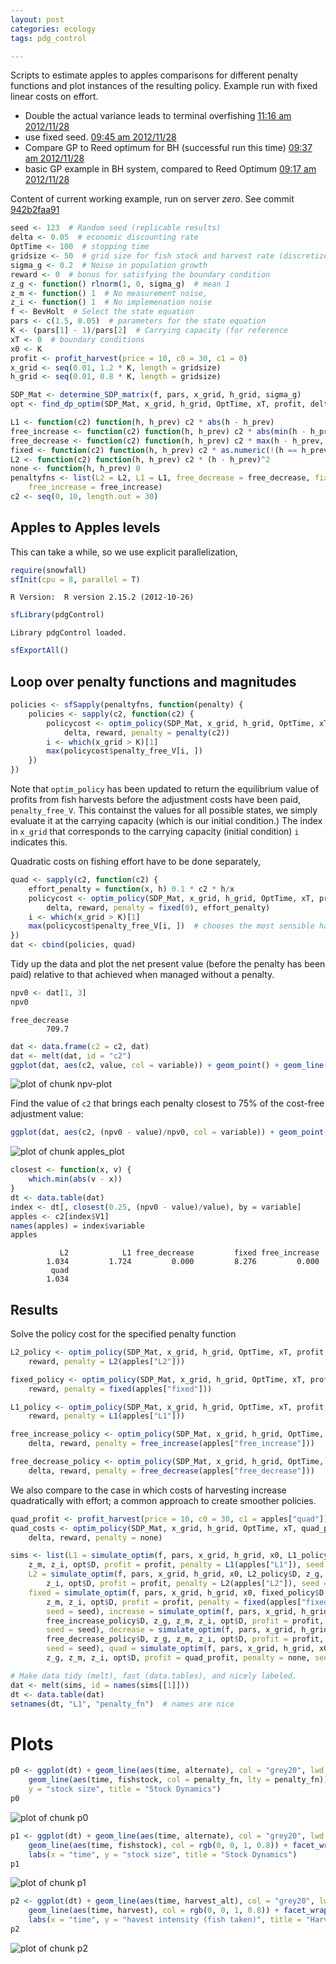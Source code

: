 ```yaml
---
layout: post
categories: ecology
tags: pdg_control

---
```


Scripts to estimate apples to apples comparisons for different penalty functions and plot instances of the resulting policy. 
Example run with fixed linear costs on effort.  


- Double the actual variance leads to terminal overfishing [11:16 am 2012/11/28](https://github.com/cboettig/nonparametric-bayes/commit/ee608e9a5dc94f98c7cb97e13133e01bd0823815)
- use fixed seed. [09:45 am 2012/11/28](https://github.com/cboettig/nonparametric-bayes/commit/22930fb2a81b2e89d848516b6bbca4278fc1e59b)
- Compare GP to Reed optimum for BH (successful run this time) [09:37 am 2012/11/28](https://github.com/cboettig/nonparametric-bayes/commit/59d864f621fbe6926407fb2e9adf7a255f8b84a7)
- basic GP example in BH system, compared to Reed Optimum [09:17 am 2012/11/28](https://github.com/cboettig/nonparametric-bayes/commit/05e096fce1f65155b7b288be39d983717069edef)


Content of current working example,  run on server *zero*.  See commit [942b2faa91](https://github.com/cboettig/pdg_control/blob/942b2faa91d4930622133f7c9385ef2c65e976f1/inst/examples/policycosts/policycosts_writeup_c0_30.md)



```r
seed <- 123  # Random seed (replicable results)
delta <- 0.05  # economic discounting rate
OptTime <- 100  # stopping time
gridsize <- 50  # grid size for fish stock and harvest rate (discretized population)
sigma_g <- 0.2  # Noise in population growth
reward <- 0  # bonus for satisfying the boundary condition
z_g <- function() rlnorm(1, 0, sigma_g)  # mean 1
z_m <- function() 1  # No measurement noise,
z_i <- function() 1  # No implemenation noise
f <- BevHolt  # Select the state equation
pars <- c(1.5, 0.05)  # parameters for the state equation
K <- (pars[1] - 1)/pars[2]  # Carrying capacity (for reference
xT <- 0  # boundary conditions
x0 <- K
profit <- profit_harvest(price = 10, c0 = 30, c1 = 0)
x_grid <- seq(0.01, 1.2 * K, length = gridsize)
h_grid <- seq(0.01, 0.8 * K, length = gridsize)
```




```r
SDP_Mat <- determine_SDP_matrix(f, pars, x_grid, h_grid, sigma_g)
opt <- find_dp_optim(SDP_Mat, x_grid, h_grid, OptTime, xT, profit, delta, reward = reward)
```





```r
L1 <- function(c2) function(h, h_prev) c2 * abs(h - h_prev)
free_increase <- function(c2) function(h, h_prev) c2 * abs(min(h - h_prev, 0))  # increasing harvest is free
free_decrease <- function(c2) function(h, h_prev) c2 * max(h - h_prev, 0)  # decreasing harvest is free
fixed <- function(c2) function(h, h_prev) c2 * as.numeric(!(h == h_prev))
L2 <- function(c2) function(h, h_prev) c2 * (h - h_prev)^2
none <- function(h, h_prev) 0
penaltyfns <- list(L2 = L2, L1 = L1, free_decrease = free_decrease, fixed = fixed, 
    free_increase = free_increase)
c2 <- seq(0, 10, length.out = 30)
```


## Apples to Apples levels

This can take a while, so we use explicit parallelization, 

```r
require(snowfall)
sfInit(cpu = 8, parallel = T)
```

```
R Version:  R version 2.15.2 (2012-10-26) 

```

```r
sfLibrary(pdgControl)
```

```
Library pdgControl loaded.
```

```r
sfExportAll()
```


## Loop over penalty functions and magnitudes


```r
policies <- sfSapply(penaltyfns, function(penalty) {
    policies <- sapply(c2, function(c2) {
        policycost <- optim_policy(SDP_Mat, x_grid, h_grid, OptTime, xT, profit, 
            delta, reward, penalty = penalty(c2))
        i <- which(x_grid > K)[1]
        max(policycost$penalty_free_V[i, ])
    })
})
```


Note that `optim_policy` has been updated to return the equilibrium value of profits from fish harvests before the adjustment costs have been paid, `penalty_free_V`.  This containst the values for all possible states, we simply evaluate it at the carrying capacity (which is our initial condition.)  The index in `x_grid` that corresponds to the carrying capacity (initial condition) `i` indicates this.  



Quadratic costs on fishing effort have to be done separately,


```r
quad <- sapply(c2, function(c2) {
    effort_penalty = function(x, h) 0.1 * c2 * h/x
    policycost <- optim_policy(SDP_Mat, x_grid, h_grid, OptTime, xT, profit, 
        delta, reward, penalty = fixed(0), effort_penalty)
    i <- which(x_grid > K)[1]
    max(policycost$penalty_free_V[i, ])  # chooses the most sensible harvest in t=1
})
dat <- cbind(policies, quad)
```


Tidy up the data and plot the net present value (before the penalty has been paid) relative to that achieved when managed without a penalty.  


```r
npv0 <- dat[1, 3]
npv0
```

```
free_decrease 
        709.7 
```

```r
dat <- data.frame(c2 = c2, dat)
dat <- melt(dat, id = "c2")
ggplot(dat, aes(c2, value, col = variable)) + geom_point() + geom_line()
```

![plot of chunk npv-plot](http://carlboettiger.info/assets/figures/2012-11-28-5e6d8d80ac-npv-plot.png) 


Find the value of `c2` that brings each penalty closest to 75% of the cost-free adjustment value:


```r
ggplot(dat, aes(c2, (npv0 - value)/npv0, col = variable)) + geom_point() + geom_line()
```

![plot of chunk apples_plot](http://carlboettiger.info/assets/figures/2012-11-28-5e6d8d80ac-apples_plot.png) 



```r
closest <- function(x, v) {
    which.min(abs(v - x))
}
dt <- data.table(dat)
index <- dt[, closest(0.25, (npv0 - value)/value), by = variable]
apples <- c2[index$V1]
names(apples) = index$variable
apples
```

```
           L2            L1 free_decrease         fixed free_increase 
        1.034         1.724         0.000         8.276         0.000 
         quad 
        1.034 
```




## Results

Solve the policy cost for the specified penalty function


```r
L2_policy <- optim_policy(SDP_Mat, x_grid, h_grid, OptTime, xT, profit, delta, 
    reward, penalty = L2(apples["L2"]))
```



```r
fixed_policy <- optim_policy(SDP_Mat, x_grid, h_grid, OptTime, xT, profit, delta, 
    reward, penalty = fixed(apples["fixed"]))
```



```r
L1_policy <- optim_policy(SDP_Mat, x_grid, h_grid, OptTime, xT, profit, delta, 
    reward, penalty = L1(apples["L1"]))
```



```r
free_increase_policy <- optim_policy(SDP_Mat, x_grid, h_grid, OptTime, xT, profit, 
    delta, reward, penalty = free_increase(apples["free_increase"]))
```



```r
free_decrease_policy <- optim_policy(SDP_Mat, x_grid, h_grid, OptTime, xT, profit, 
    delta, reward, penalty = free_decrease(apples["free_decrease"]))
```


We also compare to the case in which costs of harvesting increase quadratically with effort; a common approach to create smoother policies.  


```r
quad_profit <- profit_harvest(price = 10, c0 = 30, c1 = apples["quad"])
quad_costs <- optim_policy(SDP_Mat, x_grid, h_grid, OptTime, xT, quad_profit, 
    delta, reward, penalty = none)
```




```r
sims <- list(L1 = simulate_optim(f, pars, x_grid, h_grid, x0, L1_policy$D, z_g, 
    z_m, z_i, opt$D, profit = profit, penalty = L1(apples["L1"]), seed = seed), 
    L2 = simulate_optim(f, pars, x_grid, h_grid, x0, L2_policy$D, z_g, z_m, 
        z_i, opt$D, profit = profit, penalty = L2(apples["L2"]), seed = seed), 
    fixed = simulate_optim(f, pars, x_grid, h_grid, x0, fixed_policy$D, z_g, 
        z_m, z_i, opt$D, profit = profit, penalty = fixed(apples["fixed"]), 
        seed = seed), increase = simulate_optim(f, pars, x_grid, h_grid, x0, 
        free_increase_policy$D, z_g, z_m, z_i, opt$D, profit = profit, penalty = free_increase(apples["increase"]), 
        seed = seed), decrease = simulate_optim(f, pars, x_grid, h_grid, x0, 
        free_decrease_policy$D, z_g, z_m, z_i, opt$D, profit = profit, penalty = free_decrease(apples["decrease"]), 
        seed = seed), quad = simulate_optim(f, pars, x_grid, h_grid, x0, free_decrease_policy$D, 
        z_g, z_m, z_i, opt$D, profit = quad_profit, penalty = none, seed = seed))
```




```r
# Make data tidy (melt), fast (data.tables), and nicely labeled.
dat <- melt(sims, id = names(sims[[1]]))
dt <- data.table(dat)
setnames(dt, "L1", "penalty_fn")  # names are nice
```


# Plots 




```r
p0 <- ggplot(dt) + geom_line(aes(time, alternate), col = "grey20", lwd = 1) + 
    geom_line(aes(time, fishstock, col = penalty_fn, lty = penalty_fn)) + labs(x = "time", 
    y = "stock size", title = "Stock Dynamics")
p0
```

![plot of chunk p0](http://carlboettiger.info/assets/figures/2012-11-28-5e6d8d80ac-p0.png) 



```r
p1 <- ggplot(dt) + geom_line(aes(time, alternate), col = "grey20", lwd = 1) + 
    geom_line(aes(time, fishstock), col = rgb(0, 0, 1, 0.8)) + facet_wrap(~penalty_fn) + 
    labs(x = "time", y = "stock size", title = "Stock Dynamics")
p1
```

![plot of chunk p1](http://carlboettiger.info/assets/figures/2012-11-28-5e6d8d80ac-p1.png) 



```r
p2 <- ggplot(dt) + geom_line(aes(time, harvest_alt), col = "grey20", lwd = 1) + 
    geom_line(aes(time, harvest), col = rgb(0, 0, 1, 0.8)) + facet_wrap(~penalty_fn) + 
    labs(x = "time", y = "havest intensity (fish taken)", title = "Harvest Policy Dynamics")
p2
```

![plot of chunk p2](http://carlboettiger.info/assets/figures/2012-11-28-5e6d8d80ac-p2.png) 



